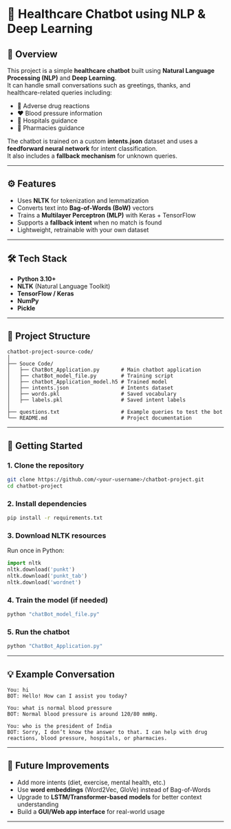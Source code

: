 # 🧠 Healthcare Chatbot using NLP & Deep Learning  

## 📌 Overview  
This project is a simple **healthcare chatbot** built using **Natural Language Processing (NLP)** and **Deep Learning**.  
It can handle small conversations such as greetings, thanks, and healthcare-related queries including:  
- 💊 Adverse drug reactions  
- ❤️ Blood pressure information  
- 🏥 Hospitals guidance  
- 💊 Pharmacies guidance  

The chatbot is trained on a custom **intents.json** dataset and uses a **feedforward neural network** for intent classification.  
It also includes a **fallback mechanism** for unknown queries.  

---

## ⚙️ Features  
- Uses **NLTK** for tokenization and lemmatization  
- Converts text into **Bag-of-Words (BoW)** vectors  
- Trains a **Multilayer Perceptron (MLP)** with Keras + TensorFlow  
- Supports a **fallback intent** when no match is found  
- Lightweight, retrainable with your own dataset  

---

## 🛠️ Tech Stack  
- **Python 3.10+**  
- **NLTK** (Natural Language Toolkit)  
- **TensorFlow / Keras**  
- **NumPy**  
- **Pickle**  

---

## 📂 Project Structure  
```
chatbot-project-source-code/
│
├── Souce Code/
│   ├── ChatBot_Application.py       # Main chatbot application
│   ├── chatBot_model_file.py        # Training script
│   ├── chatbot_Application_model.h5 # Trained model
│   ├── intents.json                 # Intents dataset
│   ├── words.pkl                    # Saved vocabulary
│   ├── labels.pkl                   # Saved intent labels
│
├── questions.txt                    # Example queries to test the bot
└── README.md                        # Project documentation
```

---

## 🚀 Getting Started  

### 1. Clone the repository  
```bash
git clone https://github.com/<your-username>/chatbot-project.git
cd chatbot-project
```

### 2. Install dependencies  
```bash
pip install -r requirements.txt
```

### 3. Download NLTK resources  
Run once in Python:
```python
import nltk
nltk.download('punkt')
nltk.download('punkt_tab')
nltk.download('wordnet')
```

### 4. Train the model (if needed)  
```bash
python "chatBot_model_file.py"
```

### 5. Run the chatbot  
```bash
python "ChatBot_Application.py"
```

---

## 💡 Example Conversation  
```
You: hi
BOT: Hello! How can I assist you today?

You: what is normal blood pressure
BOT: Normal blood pressure is around 120/80 mmHg.

You: who is the president of India
BOT: Sorry, I don’t know the answer to that. I can help with drug reactions, blood pressure, hospitals, or pharmacies.
```

---

## 📌 Future Improvements  
- Add more intents (diet, exercise, mental health, etc.)  
- Use **word embeddings** (Word2Vec, GloVe) instead of Bag-of-Words  
- Upgrade to **LSTM/Transformer-based models** for better context understanding  
- Build a **GUI/Web app interface** for real-world usage  

---

